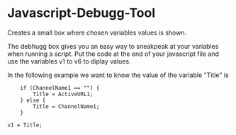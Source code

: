 # Javascript-Debugg-Tool
Creates a small box where chosen variables values is shown. 

The debhugg box gives you an easy way to sneakpeak at your variables when running a script.
Put the code at the end of your javascript file and use the variables v1 to v6 to diplay values.

In the following example we want to know the value of the variable "Title" is

		if (ChannelName1 == "") {
			Title = ActiveURL1;
		} else {
			Title = ChannelName1;
		}
    
    v1 = Title;
